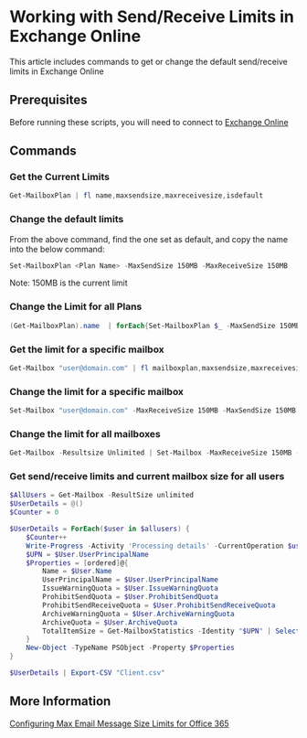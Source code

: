 # Working with Send/Receive Limits in Exchange Online

This article includes commands to get or change the default send/receive limits in Exchange Online

## Prerequisites

Before running these scripts, you will need to connect to [Exchange Online](../1%20Global/ExchangeOnlineManagement.md)

## Commands

### Get the Current Limits

```PowerShell
Get-MailboxPlan | fl name,maxsendsize,maxreceivesize,isdefault
```

### Change the default limits

From the above command, find the one set as default, and copy the name into the below command:

```PowerShell
Set-MailboxPlan <Plan Name> -MaxSendSize 150MB -MaxReceiveSize 150MB
```

Note: 150MB is the current limit

### Change the Limit for all Plans

```PowerShell
(Get-MailboxPlan).name  | forEach{Set-MailboxPlan $_ -MaxSendSize 150MB -MaxReceiveSize 150MB}
```

### Get the limit for a specific mailbox

```PowerShell
Get-Mailbox "user@domain.com" | fl mailboxplan,maxsendsize,maxreceivesize
```

### Change the limit for a specific mailbox

```PowerShell
Set-Mailbox "user@domain.com" -MaxReceiveSize 150MB -MaxSendSize 150MB
```

### Change the limit for all mailboxes

```PowerShell
Get-Mailbox -Resultsize Unlimited | Set-Mailbox -MaxReceiveSize 150MB -MaxSendSize 150MB
```

### Get send/receive limits and current mailbox size for all users

```PowerShell
$AllUsers = Get-Mailbox -ResultSize unlimited
$UserDetails = @()
$Counter = 0

$UserDetails = ForEach($user in $allusers) {
    $Counter++
    Write-Progress -Activity 'Processing details' -CurrentOperation $user -PercentComplete (($counter / $allusers.count) * 100)
    $UPN = $User.UserPrincipalName
    $Properties = [ordered]@{
        Name = $User.Name
        UserPrincipalName = $User.UserPrincipalName
        IssueWarningQuota = $User.IssueWarningQuota
        ProhibitSendQuota = $User.ProhibitSendQuota
        ProhibitSendReceiveQuota = $User.ProhibitSendReceiveQuota
        ArchiveWarningQuota = $User.ArchiveWarningQuota
        ArchiveQuota = $User.ArchiveQuota
        TotalItemSize = Get-MailboxStatistics -Identity "$UPN" | Select TotalItemSize
    }
    New-Object -TypeName PSObject -Property $Properties
}

$UserDetails | Export-CSV "Client.csv"
```

## More Information

[Configuring Max Email Message Size Limits for Office 365](https://practical365.com/exchange-server/configuring-max-email-message-size-limits-for-office-365/)
